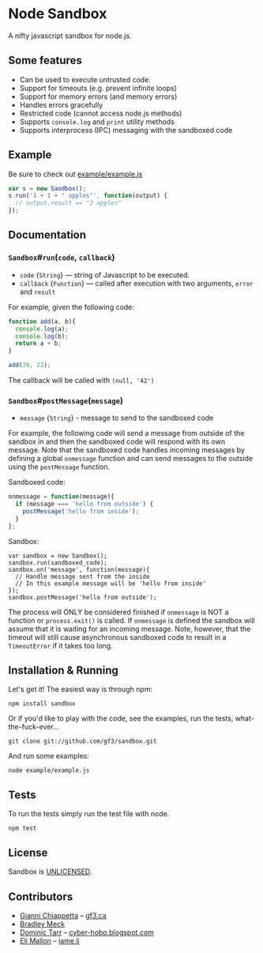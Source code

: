 # Node Sandbox

A nifty javascript sandbox for node.js.


## Some features

- Can be used to execute untrusted code.
- Support for timeouts (e.g. prevent infinite loops)
- Support for memory errors (and memory errors)
- Handles errors gracefully
- Restricted code (cannot access node.js methods)
- Supports `console.log` and `print` utility methods
- Supports interprocess (IPC) messaging with the sandboxed code


## Example

Be sure to check out [example/example.js](https://github.com/gf3/sandbox/blob/master/example/example.js)

```javascript
var s = new Sandbox();
s.run('1 + 1 + " apples"', function(output) {
  // output.result == "2 apples"
});
```


## Documentation

### `Sandbox`#`run`(`code`, `callback`)

* `code` {`String`} — string of Javascript to be executed.
* `callback` {`Function`} — called after execution with two arguments, `error` and
  `result`

For example, given the following code:

```javascript
function add(a, b){
  console.log(a);
  console.log(b);
  return a + b;
}

add(20, 22);
```

The callback will be called with `(null, '42')`


### `Sandbox`#`postMessage`(`message`)

* `message` {`String`} - message to send to the sandboxed code

For example, the following code will send a message from outside of the sandbox in
and then the sandboxed code will respond with its own message. Note that the sandboxed
code handles incoming messages by defining a global `onmessage` function and can
send messages to the outside using the `postMessage` function.

Sandboxed code:
```javascript
onmessage = function(message){
  if (message === 'hello from outside') {
    postMessage('hello from inside');
  }
};
```

Sandbox:
```
var sandbox = new Sandbox();
sandbox.run(sandboxed_code);
sandbox.on('message', function(message){
  // Handle message sent from the inside
  // In this example message will be 'hello from inside'
});
sandbox.postMessage('hello from outside');
```

The process will ONLY be considered finished if `onmessage` is NOT a function or
`process.exit()` is called. If `onmessage` is defined the sandbox will assume that
it is waiting for an incoming message. Note, however, that the timeout will still
cause asynchronous sandboxed code to result in a `TimeoutError` if it takes too long.


## Installation & Running

Let's get it! The easiest way is through npm:

    npm install sandbox

Or if you'd like to play with the code, see the examples, run the tests,
what-the-fuck-ever...

    git clone git://github.com/gf3/sandbox.git

And run some examples:

    node example/example.js


## Tests

To run the tests simply run the test file with node.

    npm test


## License

Sandbox is [UNLICENSED](http://unlicense.org/).


## Contributors

- [Gianni Chiappetta](http://github.com/gf3) – [gf3.ca](http://gf3.ca)
- [Bradley Meck](https://github.com/bmeck)
- [Dominic Tarr](http://github.com/dominictarr) – [cyber-hobo.blogspot.com](http://cyber-hobo.blogspot.com/)
- [Eli Mallon](https://github.com/iameli) – [iame.li](http://iame.li/)
